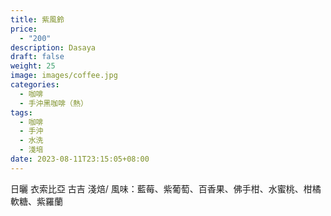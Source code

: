 ```yaml
---
title: 紫風鈴
price:
  - "200"
description: Dasaya
draft: false
weight: 25
image: images/coffee.jpg
categories:
  - 咖啡
  - 手沖黑咖啡（熱）
tags:
  - 咖啡
  - 手沖
  - 水洗
  - 淺培
date: 2023-08-11T23:15:05+08:00
---
```

日曬  衣索比亞  古吉 淺焙/ 風味：藍莓、紫葡萄、百香果、佛手柑、水蜜桃、柑橘軟糖、紫羅蘭